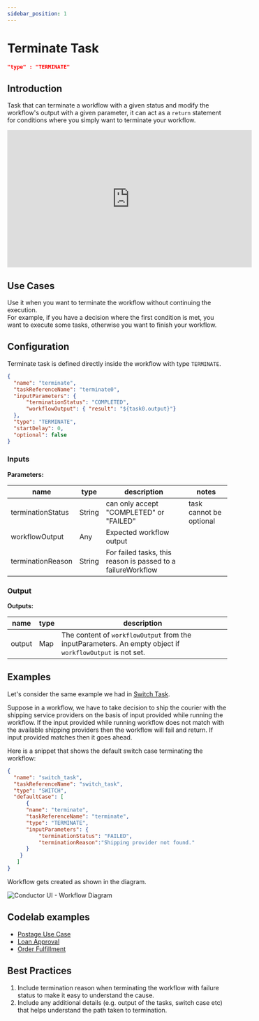 ```yaml
---
sidebar_position: 1
---
```

# Terminate Task

```json
"type" : "TERMINATE"
```
## Introduction
Task that can terminate a workflow with a given status and modify the workflow's output with a given parameter, 
it can act as a `return` statement for conditions where you simply want to terminate your workflow. 

<p align="center"><iframe width="560" height="315" src="https://www.youtube.com/embed/FdH0nSgtc0Q" title="YouTube video player" frameborder="0" allow="accelerometer; autoplay; clipboard-write; encrypted-media; gyroscope; picture-in-picture" allowfullscreen></iframe></p>

## Use Cases
Use it when you want to terminate the workflow without continuing the execution.  
For example, if you have a decision where the first condition is met, you want to execute some tasks, 
otherwise you want to finish your workflow.

## Configuration

Terminate task is defined directly inside the workflow with type
`TERMINATE`.

```json
{
  "name": "terminate",
  "taskReferenceName": "terminate0",
  "inputParameters": {
      "terminationStatus": "COMPLETED",
      "workflowOutput": { "result": "${task0.output}"}
  },
  "type": "TERMINATE",
  "startDelay": 0,
  "optional": false
}
```

### Inputs

**Parameters:**

|name|type|description|notes|
|---|---|---|---|
|terminationStatus|String|can only accept "COMPLETED" or "FAILED"|task cannot be optional|
|workflowOutput|Any|Expected workflow output||
|terminationReason|String| For failed tasks, this reason is passed to a failureWorkflow|

### Output

**Outputs:**

|name|type|description|
|---|---|---|
|output|Map|The content of `workflowOutput` from the inputParameters. An empty object if `workflowOutput` is not set.|

## Examples

Let's consider the same example we had in [Switch Task](/docs/reference-docs/switch-task).

Suppose in a workflow, we have to take decision to ship the courier with the shipping
service providers on the basis of input provided while running the workflow.
If the input provided while running workflow does not match with the available
shipping providers then the workflow will fail and return. If input provided 
matches then it goes ahead.

Here is a snippet that shows the default switch case terminating the workflow:

```json
{
  "name": "switch_task",
  "taskReferenceName": "switch_task",
  "type": "SWITCH",
  "defaultCase": [
      {
      "name": "terminate",
      "taskReferenceName": "terminate",
      "type": "TERMINATE",
      "inputParameters": {
          "terminationStatus": "FAILED",
          "terminationReason":"Shipping provider not found."
      }      
    }
   ]
}
```

Workflow gets created as shown in the diagram.

![Conductor UI - Workflow Diagram](/img/tutorial/Terminate_Task.png)

## Codelab examples

* [Postage Use Case](/content/docs/usecases/US_post_office)
* [Loan Approval](/content/docs/usecases/finance)
* [Order Fulfillment](/content/docs/codelab/orderfulfillment5#terminate-task)


## Best Practices
1. Include termination reason when terminating the workflow with failure status to make it easy to understand the cause.
2. Include any additional details (e.g. output of the tasks, switch case etc) that helps understand the path taken to termination.
